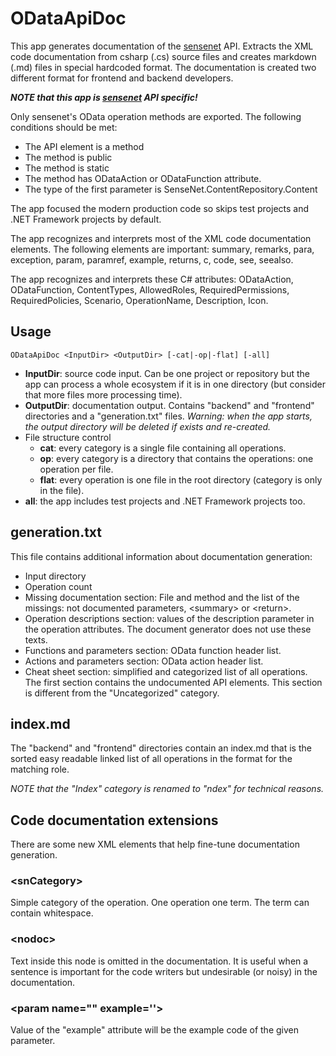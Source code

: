# ODataApiDoc
This app generates documentation of the [sensenet](https://github.com/sensenet "sensenet on github") API.
Extracts the XML code documentation from csharp (.cs) source files and creates markdown (.md) files in special hardcoded format.
The documentation is created two different format for frontend and backend developers.

***NOTE that this app is [sensenet](https://github.com/sensenet "sensenet on github") API specific!***

Only sensenet's OData operation methods are exported. The following conditions should be met:
- The API element is a method
- The method is public
- The method is static
- The method has ODataAction or ODataFunction attribute.
- The type of the first parameter is SenseNet.ContentRepository.Content

The app focused the modern production code so skips test projects and .NET Framework projects by default.

The app recognizes and interprets most of the XML code documentation elements. The following elements are important: summary, remarks, para, exception, param, paramref, example, returns, c, code, see, seealso.

The app recognizes and interprets these C# attributes: ODataAction, ODataFunction, ContentTypes, AllowedRoles, RequiredPermissions, RequiredPolicies, Scenario, OperationName, Description, Icon.

## Usage
```text
ODataApiDoc <InputDir> <OutputDir> [-cat|-op|-flat] [-all]
```
- **InputDir**: source code input. Can be one project or repository but the app can process a whole ecosystem if it is in one directory (but consider that more files more processing time).
- **OutputDir**: documentation output. Contains "backend" and "frontend" directories and a "generation.txt" files. *Warning: when the app starts, the output directory will be deleted if exists and re-created.*
- File structure control
  - **cat**: every category is a single file containing all operations.
  - **op**: every category is a directory that contains the operations: one operation per file.
  - **flat**: every operation is one file in the root directory (category is only in the file).
- **all**: the app includes test projects and .NET Framework projects too.

## generation.txt
This file contains additional information about documentation generation:
- Input directory
- Operation count
- Missing documentation section: File and method and the list of the missings: not documented parameters, &lt;summary> or &lt;return>.
- Operation descriptions section: values of the description parameter in the operation attributes. The document generator does not use these texts.
- Functions and parameters section: OData function header list.
- Actions and parameters section: OData action header list.
- Cheat sheet section: simplified and categorized list of all operations. The first section contains the undocumented API elements. This section is different from the "Uncategorized" category.

## index.md
The "backend" and "frontend" directories contain an index.md that is the sorted easy readable linked list of all operations in the format for the matching role.

*NOTE that the "Index" category is renamed to "ndex" for technical reasons.*

## Code documentation extensions
There are some new XML elements that help fine-tune documentation generation.
### &lt;snCategory>
Simple category of the operation. One operation one term. The term can contain whitespace.
### &lt;nodoc>
Text inside this node is omitted in the documentation. It is useful when a sentence is important for the code writers but undesirable (or noisy) in the documentation.
### &lt;param name="" example=''>
Value of the "example" attribute will be the example code of the given parameter.